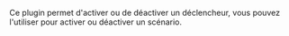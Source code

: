 Ce plugin permet d'activer ou de déactiver un déclencheur, vous pouvez l'utiliser pour activer ou déactiver un scénario.
